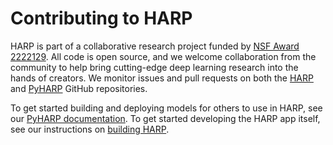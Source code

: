 # Contributing to HARP

HARP is part of a collaborative research project funded by [NSF Award 2222129](https://www.nsf.gov/awardsearch/showAward?AWD_ID=2222129). All code is open source, and we welcome collaboration from the community to help bring cutting-edge deep learning research into the hands of creators. We monitor issues and pull requests on both the [HARP](https://github.com/TEAMuP-dev/HARP) and [PyHARP](https://github.com/TEAMuP-dev/pyharp) GitHub repositories.


To get started building and deploying models for others to use in HARP, see our [PyHARP documentation](/content/pyharp_docs/overview.html). To get started developing the HARP app itself, see our instructions on [building HARP](/content/contributing/build_source.html).